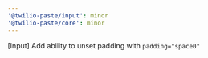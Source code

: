 ```yaml
---
'@twilio-paste/input': minor
'@twilio-paste/core': minor
---
```


[Input] Add ability to unset padding with `padding="space0"`
